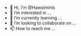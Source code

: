 - 👋 Hi, I’m @Hawsiminis
- 👀 I’m interested in ...
- 🌱 I’m currently learning ...
- 💞️ I’m looking to collaborate on ...
- 📫 How to reach me ...

<!---
Hawsiminis/Hawsiminis is a ✨ special ✨ repository because its `README.md` (this file) appears on your GitHub profile.
You can click the Preview link to take a look at your changes.
--->
